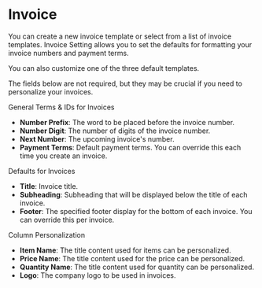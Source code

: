 Invoice
=========

You can create a new invoice template or select from a list of invoice templates. Invoice Setting allows you to set the defaults for formatting your invoice numbers and payment terms.

You can also customize one of the three default templates. 

The fields below are not required, but they may be crucial if you need to personalize your invoices.  

General Terms & IDs for Invoices
- **Number Prefix**: The word to be placed before the invoice number.
- **Number Digit**: The number of digits of the invoice number.
- **Next Number**: The upcoming invoice's number.
- **Payment Terms**: Default payment terms. You can override this each time you create an invoice.

Defaults for Invoices
- **Title**: Invoice title.
- **Subheading**: Subheading that will be displayed below the title of each invoice.
- **Footer**: The specified footer display for the bottom of each invoice. You can override this per invoice.

Column Personalization
- **Item Name**: The title content used for items can be personalized.
- **Price Name**: The title content used for the price can be personalized.
- **Quantity Name**: The title content used for quantity can be personalized. 
- **Logo**: The company logo to be used in invoices.